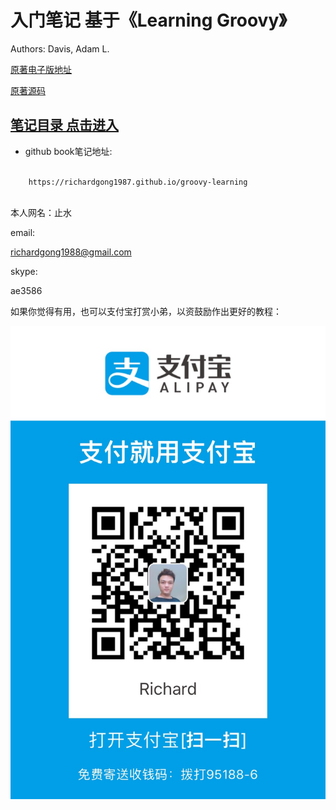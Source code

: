 
# 入门笔记 基于《Learning Groovy》
Authors: Davis, Adam L. 


[原著电子版地址](https://www.apress.com/gp/book/9781484221167)

[原著源码](https://github.com/adamldavis/learning-groovy)

## [笔记目录 点击进入](./SUMMARY.md)

* github book笔记地址:
 
```html

    https://richardgong1987.github.io/groovy-learning
    
```


本人网名：止水


email:

richardgong1988@gmail.com

skype: 

ae3586

如果你觉得有用，也可以支付宝打赏小弟，以资鼓励作出更好的教程：

![](content/img/myalipay.JPG)



